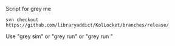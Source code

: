 Script for grey me

```text
svn checkout https://github.com/libraryaddict/KolLocket/branches/release/
```

Use "grey sim" or "grey run" or "grey run <Turns>"
